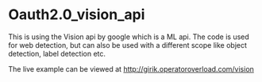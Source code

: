 # Oauth2.0_vision_api
This is using the Vision api by google which is a ML api. The code is used for web detection, but can also be used with a different scope like object detection, label detection etc.


The live example can be viewed at http://girik.operatoroverload.com/vision
